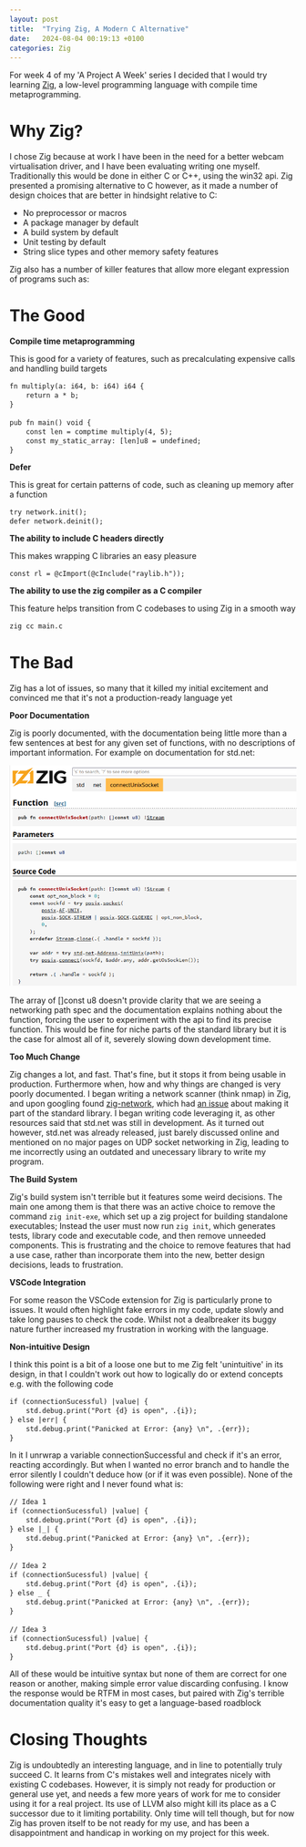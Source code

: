 ```yaml
---
layout: post
title:  "Trying Zig, A Modern C Alternative"
date:   2024-08-04 00:19:13 +0100
categories: Zig
---
```


For week 4 of my 'A Project A Week' series I decided that I would try learning [Zig](https://ziglang.org/), a low-level programming language with compile time metaprogramming.

# Why Zig?
I chose Zig because at work I have been in the need for a better webcam virtualisation driver, and I have been evaluating writing one myself. Traditionally this would be done in either C or C++, using the win32 api. Zig presented a promising alternative to C however, as it made a number of design choices that are better in hindsight relative to C:
- No preprocessor or macros
- A package manager by default
- A build system by default
- Unit testing by default
- String slice types and other memory safety features

Zig also has a number of killer features that allow more elegant expression of programs such as:

# The Good
**Compile time metaprogramming**

This is good for a variety of features, such as precalculating expensive calls and handling build targets
```zig
fn multiply(a: i64, b: i64) i64 {
    return a * b;
}

pub fn main() void {
    const len = comptime multiply(4, 5);
    const my_static_array: [len]u8 = undefined;
}
```
**Defer**

This is great for certain patterns of code, such as cleaning up memory after a function
```zig
try network.init();
defer network.deinit();
```
**The ability to include C headers directly**

This makes wrapping C libraries an easy pleasure
```zig
const rl = @cImport(@cInclude("raylib.h"));
```
**The ability to use the zig compiler as a C compiler**

This feature helps transition from C codebases to using Zig in a smooth way
```bash
zig cc main.c
```

# The Bad
Zig has a lot of issues, so many that it killed my initial excitement and convinced me that it's not a production-ready language yet

**Poor Documentation**

Zig is poorly documented, with the documentation being little more than a few sentences at best for any given set of functions, with no descriptions of important information. For example on documentation for std.net:

![](/images/zig-stdnet-docs.png)

The array of []const u8 doesn't provide clarity that we are seeing a networking path spec and the documentation explains nothing about the function, forcing the user to experiment with the api to find its precise function. This would be fine for niche parts of the standard library but it is the case for almost all of it, severely slowing down development time.

**Too Much Change**

Zig changes a lot, and fast. That's fine, but it stops it from being usable in production. Furthermore when, how and why things are changed is very poorly documented. I began writing a network scanner (think nmap) in Zig, and upon googling found [zig-network](https://github.com/ikskuh/zig-network/tree/master), which had [an issue](https://github.com/ikskuh/zig-network/issues/21) about making it part of the standard library. I began writing code leveraging it, as other resources said that std.net was still in development. As it turned out however, std.net was already released, just barely discussed online and mentioned on no major pages on UDP socket networking in Zig, leading to me incorrectly using an outdated and unecessary library to write my program.

**The Build System**

Zig's build system isn't terrible but it features some weird decisions. The main one among them is that there was an active choice to remove the command `zig init-exe`, which set up a zig project for building standalone executables; Instead the user must now run `zig init`, which generates tests, library code and executable code, and then remove unneeded components. This is frustrating and the choice to remove features that had a use case, rather than incorporate them into the new, better design decisions, leads to frustration.

**VSCode Integration**

For some reason the VSCode extension for Zig is particularly prone to issues. It would often highlight fake errors in my code, update slowly and take long pauses to check the code. Whilst not a dealbreaker its buggy nature further increased my frustration in working with the language.

**Non-intuitive Design**

I think this point is a bit of a loose one but to me Zig felt 'unintuitive' in its design, in that I couldn't work out how to logically do or extend concepts e.g. with the following code
```zig
if (connectionSucessful) |value| {
    std.debug.print("Port {d} is open", .{i});
} else |err| {
    std.debug.print("Panicked at Error: {any} \n", .{err});
}
```

In it I unrwrap a variable connectionSuccessful and check if it's an error, reacting accordingly. But when I wanted no error branch and to handle the error silently I couldn't deduce how (or if it was even possible). None of the following were right and I never found what is:
```zig
// Idea 1
if (connectionSucessful) |value| {
    std.debug.print("Port {d} is open", .{i});
} else |_| {
    std.debug.print("Panicked at Error: {any} \n", .{err});
}

// Idea 2
if (connectionSucessful) |value| {
    std.debug.print("Port {d} is open", .{i});
} else _ {
    std.debug.print("Panicked at Error: {any} \n", .{err});
}

// Idea 3
if (connectionSucessful) |value| {
    std.debug.print("Port {d} is open", .{i});
}
```
All of these would be intuitive syntax but none of them are correct for one reason or another, making simple error value discarding confusing. I know the response would be RTFM in most cases, but paired with Zig's terrible documentation quality it's easy to get a language-based roadblock

# Closing Thoughts
Zig is undoubtedly an interesting language, and in line to potentially truly succeed C. It learns from C's mistakes well and integrates nicely with existing C codebases. However, it is simply not ready for production or general use yet, and needs a few more years of work for me to consider using it for a real project. Its use of LLVM also might kill its place as a C successor due to it limiting portability. Only time will tell though, but for now Zig has proven itself to be not ready for my use, and has been a disappointment and handicap in working on my project for this week.